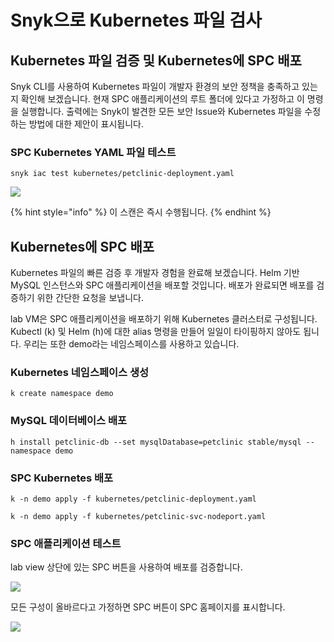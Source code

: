 # Snyk으로 Kubernetes 파일 검사

## Kubernetes 파일 검증 및 Kubernetes에 SPC 배포

Snyk CLI를 사용하여 Kubernetes 파일이 개발자 환경의 보안 정책을 충족하고 있는지 확인해 보겠습니다. 현재 SPC 애플리케이션의 루트 폴더에 있다고 가정하고 이 명령을 실행합니다. 출력에는 Snyk이 발견한 모든 보안 Issue와 Kubernetes 파일을 수정하는 방법에 대한 제안이 표시됩니다.

### SPC Kubernetes YAML 파일 테스트

```
snyk iac test kubernetes/petclinic-deployment.yaml
```

![](https://partner-workshop-assets.s3.us-east-2.amazonaws.com/screen-shot-2020-08-26-at-2.54.26-pm.png)

{% hint style="info" %}
이 스캔은 즉시 수행됩니다.
{% endhint %}

## Kubernetes에 SPC 배포

Kubernetes 파일의 빠른 검증 후 개발자 경험을 완료해 보겠습니다. Helm 기반 MySQL 인스턴스와 SPC 애플리케이션을 배포할 것입니다. 배포가 완료되면 배포를 검증하기 위한 간단한 요청을 보냅니다.

lab VM은 SPC 애플리케이션을 배포하기 위해 Kubernetes 클러스터로 구성됩니다. Kubectl (k) 및 Helm (h)에 대한 alias 명령을 만들어 일일이 타이핑하지 않아도 됩니다. 우리는 또한 demo라는 네임스페이스를 사용하고 있습니다.

### Kubernetes 네임스페이스 생성

```
k create namespace demo
```

### MySQL 데이터베이스 배포

```
h install petclinic-db --set mysqlDatabase=petclinic stable/mysql --namespace demo
```

### SPC Kubernetes 배포

```
k -n demo apply -f kubernetes/petclinic-deployment.yaml
```

```
k -n demo apply -f kubernetes/petclinic-svc-nodeport.yaml
```

### SPC 애플리케이션 테스트

lab view 상단에 있는 SPC 버튼을 사용하여 배포를 검증합니다.

![](https://partner-workshop-assets.s3.us-east-2.amazonaws.com/spc\_button\_purpcle\_cicle.png)

모든 구성이 올바르다고 가정하면 SPC 버튼이 SPC 홈페이지를 표시합니다.

![](https://partner-workshop-assets.s3.us-east-2.amazonaws.com/screen-shot-2020-08-28-at-3.57.03-pm.png)
